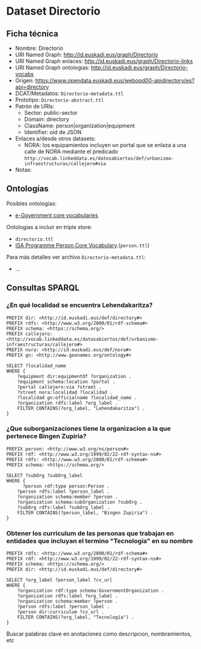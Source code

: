 # Dataset Directorio

## Ficha técnica

* Nombre: Directorio
* URI Named Graph: http://id.euskadi.eus/graph/Directorio
* URI Named Graph enlaces: http://id.euskadi.eus/graph/Directorio-links
* URI Named Graph ontologias: http://id.euskadi.eus/graph/Directorio-vocabs
* Origen: https://www.opendata.euskadi.eus/webopd00-apidirectory/es?api=directory
* DCAT/Metadatos: `Directorio-metadata.ttl`
* Prototipo: `Directorio-abstract.ttl`
* Patrón de URIs:
  * Sector: public-sector
  * Domain: directory
  * ClassName: person|organization|equipment
  * Identifier: oid de JSON
* Enlaces a/desde otros datasets:
  * NORA: los equipamientos incluyen un portal que se enlaza a una calle de NORA mediante el predicado `http://vocab.linkeddata.es/datosabiertos/def/urbanismo-infraestructuras/callejero#via`
* Notas:

## Ontologías

Posibles ontologías:

* [e-Government core vocabularies](https://joinup.ec.europa.eu/collection/semantic-interoperability-community-semic/solution/e-government-core-vocabularies/release/201)

Ontologias a incluir en triple store:

* `directorio.ttl`
* [ISA Programme Person Core Vocabulary](http://www.w3.org/ns/person).(`person.ttl`)

Para más detalles ver archivo `Directorio-metadata.ttl`:

* ...

## Consultas SPARQL

### ¿En qué localidad se encuentra Lehendakaritza?

```sparql
PREFIX dir: <http://id.euskadi.eus/def/directory#>
PREFIX rdfs: <http://www.w3.org/2000/01/rdf-schema#>
PREFIX schema: <https://schema.org/>
PREFIX callejero: <http://vocab.linkeddata.es/datosabiertos/def/urbanismo-infraestructuras/callejero#>
PREFIX nora: <http://id.euskadi.eus/def/nora#>
PREFIX gn: <http://www.geonames.org/ontology#>

SELECT ?localidad_name 
WHERE { 
    ?equipment dir:equipmentOf ?organization .
    ?equipment schema:location ?portal .
    ?portal callejero:via ?street .
    ?street nora:localidad ?localidad .
    ?localidad gn:officialname ?localidad_name .
    ?organization rdfs:label ?org_label .
    FILTER CONTAINS(?org_label, "Lehendakaritza") .
}
```

### ¿Que suborganizaciones tiene la organizacion a la que pertenece Bingen Zupiria?

```sparql
PREFIX person: <http://www.w3.org/ns/person#>
PREFIX rdf: <http://www.w3.org/1999/02/22-rdf-syntax-ns#>
PREFIX rdfs: <http://www.w3.org/2000/01/rdf-schema#>
PREFIX schema: <https://schema.org/>

SELECT ?subOrg ?subOrg_label
WHERE { 
	  ?person rdf:type person:Person .
    ?person rdfs:label ?person_label .
    ?organization schema:member ?person .
    ?organization schema:subOrganization ?subOrg .
    ?subOrg rdfs:label ?subOrg_label .
    FILTER CONTAINS(?person_label, "Bingen Zupiria") .
}
```

### Obtener los curriculum de las personas que trabajan en entidades que incluyan el termino "Tecnología" en su nombre 

```sparql
PREFIX rdfs: <http://www.w3.org/2000/01/rdf-schema#>
PREFIX rdf: <http://www.w3.org/1999/02/22-rdf-syntax-ns#>
PREFIX schema: <https://schema.org/>
PREFIX dir: <http://id.euskadi.eus/def/directory#>

SELECT ?org_label ?person_label ?cv_url 
WHERE { 
    ?organization rdf:type schema:GovernmentOrganization .
    ?organization rdfs:label ?org_label .
    ?organization schema:member ?person .
    ?person rdfs:label ?person_label .
    ?person dir:curriculum ?cv_url .
    FILTER CONTAINS(?org_label, "Tecnología") .
} 
```


Buscar palabras clave en anotaciones como descripcion, nombramientos, etc




